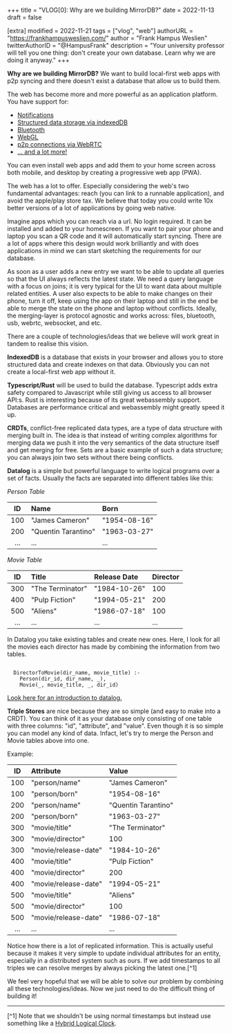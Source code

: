 +++
title = "VLOG[0]: Why are we building MirrorDB?"
date = 2022-11-13
draft = false

[extra]
modified = 2022-11-21
tags = ["vlog", "web"]
authorURL = "https://frankhampusweslien.com/"
author = "Frank Hampus Weslien"
twitterAuthorID = "@HampusFrank"
description = "Your university professor will tell you one thing: don't create your own database. Learn why we are doing it anyway."
+++

**Why are we building MirrorDB?**
We want to build local-first web apps with p2p syncing and there doesn't exist a database that allow us to build
them.

The web has become more and more powerful as an application platform. You have support for:

- [Notifications](https://developer.mozilla.org/en-US/docs/Web/API/Notifications_API)
- [Structured data storage via indexedDB](https://developer.mozilla.org/en-US/docs/Web/API/IndexedDB_API)
- [Bluetooth](https://developer.mozilla.org/en-US/docs/Web/API/Bluetooth)
- [WebGL](https://developer.mozilla.org/en-US/docs/Web/API/WebGL_API)
- [p2p connections via WebRTC](https://developer.mozilla.org/en-US/docs/Web/API/WebRTC_API)
- [... and a lot more!](https://developer.mozilla.org/en-US/docs/Web/API)

You can even install web apps and add them to your home
screen across both mobile, and desktop by creating a progressive web app (PWA).

The web has a lot to offer. Especially considering the
web's two fundamental advantages: reach (you can link to a runnable application), and avoid the apple/play store tax.
We believe that today you could write 10x better versions of a lot of applications
by going web native.

Imagine apps which you can reach via a url. No login required.
It can be installed and added to your homescreen.
If you want to pair your phone and laptop you scan a QR code and it will automatically start syncing.
There are a lot of apps where this design would work brilliantly and with does applications in mind we can start sketching the requirements for our database.

As soon as a user adds a new entry we want to be able to update all queries
so that the UI always reflects the latest state.
We need a query language with a focus on joins; it is very typical for the UI to want data
about multiple related entities.
A user also expects to be able to make changes on their phone, turn it off, keep using the app on their laptop and still in the end be able to merge the state on the phone and laptop without conflicts.
Ideally, the merging-layer is protocol agnostic and works across: files, bluetooth, usb, webrtc, websocket, and etc.

There are a couple of technologies/ideas that we believe will work great in tandem to realise this vision.

**IndexedDB** is a database that exists in your browser and allows you to store structured data and create indexes on that data.
Obviously you can not create a local-first web app without it.

**Typescript/Rust** will be used to build the database. Typescript adds extra safety
compared to Javascript while still giving us access to all browser API:s. Rust
is interesting because of its great webassembly support. Databases are performance critical
and webassembly might greatly speed it up.

**CRDTs**, conflict-free replicated data types, are a type of data structure with
merging built in. The idea is that instead of writing complex algorithms for merging data we push it
into the very semantics of the data structure itself and get merging for free.
Sets are a basic example of such a data structure; you can always join two sets without there being conflicts.

**Datalog** is a simple but powerful language to write logical programs over a set of facts.
Usually the facts are separated into different tables like this:

_Person Table_

| ID  | Name                | Born         |
| :-: | :------------------ | :----------- |
| 100 | "James Cameron"     | "1954-08-16" |
| 200 | "Quentin Tarantino" | "1963-03-27" |
| ... | ...                 | ...          |

_Movie Table_

| ID  | Title            | Release Date | Director |
| :-: | :--------------- | :----------- | :------- |
| 300 | "The Terminator" | "1984-10-26" | 100      |
| 400 | "Pulp Fiction"   | "1994-05-21" | 200      |
| 500 | "Aliens"         | "1986-07-18" | 100      |
| ... | ...              | ...          | ...      |

In Datalog you take existing tables and create new ones. Here, I look for all the movies each director has made by combining the information from two tables.

```datalog

  DirectorToMovie(dir_name, movie_title) :-
    Person(dir_id, dir_name, _),
    Movie(_, movie_title, _, dir_id)

```

[Look here for an introduction to datalog.](https://x775.net/2019/03/18/Introduction-to-Datalog.html)

**Triple Stores** are nice because they are so simple (and easy to make into a CRDT). You can think of it as your
database only consisting of one table with three columns: "id", "attribute", and "value".
Even though it is so simple you can model any kind of data. Infact, let's try to merge the Person and Movie tables above into one.

Example:

| ID  | Attribute            | Value               |
| :-: | :------------------- | :------------------ |
| 100 | "person/name"        | "James Cameron"     |
| 100 | "person/born"        | "1954-08-16"        |
| 200 | "person/name"        | "Quentin Tarantino" |
| 200 | "person/born"        | "1963-03-27"        |
| 300 | "movie/title"        | "The Terminator"    |
| 300 | "movie/director"     | 100                 |
| 300 | "movie/release-date" | "1984-10-26"        |
| 400 | "movie/title"        | "Pulp Fiction"      |
| 400 | "movie/director"     | 200                 |
| 400 | "movie/release-date" | "1994-05-21"        |
| 500 | "movie/title"        | "Aliens"            |
| 500 | "movie/director"     | 100                 |
| 500 | "movie/release-date" | "1986-07-18"        |
| ... | ...                  | ...                 |

Notice how there is a lot of replicated information. This is actually useful because it makes it very simple
to update individual attributes for an entity, especially in a distributed system such as ours.
If we add timestamps to all triples we can resolve merges by always picking the latest one.[^1]

We feel very hopeful that we will be able to solve our problem by combining all these technologies/ideas.
Now we just need to do the difficult thing of building it!

---

[^1] Note that we shouldn't be using normal timestamps but instead use something like a [Hybrid Logical Clock](https://medium.com/geekculture/all-things-clock-time-and-order-in-distributed-systems-hybrid-logical-clock-in-depth-7c645eb03682).
